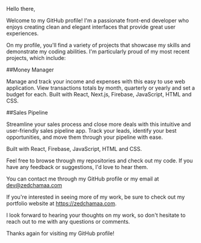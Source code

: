 Hello there,

Welcome to my GitHub profile! I'm a passionate front-end developer who enjoys creating clean and elegant interfaces that provide great user experiences.

On my profile, you'll find a variety of projects that showcase my skills and demonstrate my coding abilities. I'm particularly proud of my most recent projects, which include: 

##Money Manager

Manage and track your income and expenses with this easy to use web application. View transactions totals by month, quarterly or yearly and set a budget for each. Built with React, Next.js, Firebase, JavaScript, HTML and CSS.

##Sales Pipeline

Streamline your sales process and close more deals with this intuitive and user-friendly sales pipeline app. Track your leads, identify your best opportunities, and move them through your pipeline with ease.

Built with React, Firebase, JavaScript, HTML and CSS.

Feel free to browse through my repositories and check out my code. If you have any feedback or suggestions, I'd love to hear them. 

You can contact me through my GitHub profile or my email at dev@zedchamaa.com

If you're interested in seeing more of my work, be sure to check out my portfolio website at https://zedchamaa.com.

I look forward to hearing your thoughts on my work, so don't hesitate to reach out to me with any questions or comments. 

Thanks again for visiting my GitHub profile!
